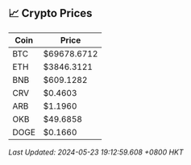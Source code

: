 ## 📈 Crypto Prices

| Coin | Price |
| ---- | ----- |
| BTC | $69678.6712 |
| ETH | $3846.3121 |
| BNB | $609.1282 |
| CRV | $0.4603 |
| ARB | $1.1960 |
| OKB | $49.6858 |
| DOGE | $0.1660 |

_Last Updated: 2024-05-23 19:12:59.608 +0800 HKT_